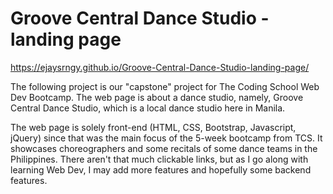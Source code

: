 # Groove Central Dance Studio - landing page

https://ejaysrngy.github.io/Groove-Central-Dance-Studio-landing-page/

The following project is our "capstone" project for The Coding School Web Dev Bootcamp.
The web page is about a dance studio, namely, Groove Central Dance Studio, which is a local dance studio here in Manila.

The web page is solely front-end (HTML, CSS, Bootstrap, Javascript, jQuery) since that was the main focus of the 5-week bootcamp from TCS.
It showcases choreographers and some recitals of some dance teams in the Philippines.
There aren't that much clickable links, but as I go along with learning Web Dev, I may add more features and hopefully some backend features.
